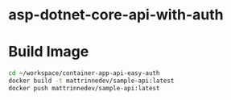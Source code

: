 # asp-dotnet-core-api-with-auth

# Build Image

```bash
cd ~/workspace/container-app-api-easy-auth
docker build -t mattrinnedev/sample-api:latest
docker push mattrinnedev/sample-api:latest
```